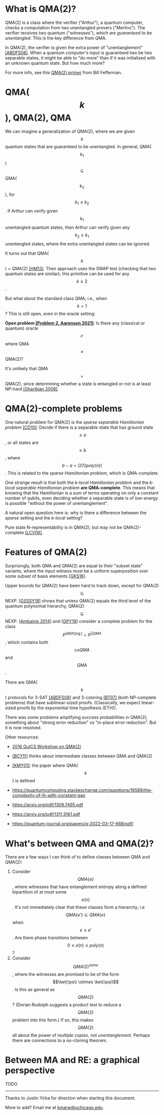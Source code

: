 # What is QMA(2)?

QMA(2) is a class where the verifier ("Arthur"), a quantum computer, checks a computation from two unentangled provers ("Merlins"). The verifier receives two quantum  ("witnesses"), *which are guaranteed to be unentangled*. This is the key difference from QMA.


In QMA(2), the verifier is given the extra power of "unentanglement" [[ABDFS08]](https://arxiv.org/pdf/0804.0802.pdf). When a quantum computer's input is guaranteed two be two separable states, it might be able to "do more" than if it was initialized with an unknown quantum state. But how much more?

For more info, see this [QMA(2) primer](http://www.billfefferman.com/wp-content/uploads/2016/11/bill-qma2Tutorial.pdf) from Bill Fefferman.

# QMA($$k$$), QMA(2), QMA

We can imagine a generalization of QMA(2), where we are given $$k$$ quantum states that are guaranteed to be unentangled. In general, QMA($$k_1$$) $$\subseteq$$ QMA($$k_2$$), for $$k_1 \le k_2$$. If Arthur can verify given $$k_1$$ unentangled quantum states, then Arthur can verify given any $$k_2 \ge k_1$$ unentengled states, where the extra unentangled states can be ignored.

It turns out that QMA($$k$$) = QMA(2) [[HM13]](https://arxiv.org/pdf/1001.0017.pdf). Their approach uses the SWAP test (checking that two quantum states are similar); this primitive can be used for any $$k \ge 2$$.

But what about the standard class QMA; i.e., when $$k=1$$? This is still open, even in the oracle setting:

**Open problem [[Problem 2, Aaronson 2021]](https://arxiv.org/pdf/2109.06917.pdf)**: Is there any (classical or quantum) oracle $$\mathcal{O}$$ where QMA $$\ne$$ QMA(2)?

It's unlikely that QMA $$=$$ QMA(2), since determining whether a state is entangled or not is at least NP-hard [[Gharibian 2008]](https://arxiv.org/pdf/0810.4507.pdf).
# QMA(2)-complete problems

One natural problem for QMA(2) is the *sparse separable Hamiltonian problem* [[CD10]](https://arxiv.org/pdf/1111.5247.pdf): Decide if there is a separable state that has ground state $$\le a$$, or all states are $$\ge b$$, where $$b-a = \Omega(1/poly(n))$$. This is related to the *sparse Hamiltonian problem*, which is QMA-complete.

One strange result is that both the *k-local Hamiltonian problem* and the *k-local separable Hamiltonian problem* **are QMA-complete**. This means that knowing that the Hamiltonian is a sum of terms operating on only a constant number of qubits, even deciding whether a separable state is of low-energy is possible "without the power of unentanglement".

A natural open question here is: why is there a difference between the *sparse* setting and the *k-local* setting?

Pure state N-representability is in QMA(2), but may not be QMA(2)-complete [[LCV06]](https://arxiv.org/pdf/quant-ph/0609125.pdf).

# Features of QMA(2)

Surprisingly, both QMA and QMA(2) are equal to their "subset state" variants, where the input witness must be a uniform superposition over some subset of basis elements [[GKS16]](https://arxiv.org/pdf/1410.2882.pdf).

Upper bounds for QMA(2) have been hard to track down, except for QMA(2) $$\subseteq$$ NEXP. [[GSSSY18]](https://arxiv.org/pdf/1805.11139.pdf) shows that unless QMA(2) equals the third level of the quantum polynomial hierarchy, QMA(2) $$\subsetneq$$ NEXP. [[Ambainis 2014]](https://ieeexplore.ieee.org/abstract/document/6875473) and
[[GPY19]](https://arxiv.org/pdf/1909.05981.pdf) consider a complete problem for the class $$P^{QMA[\log]} = P^{||QMA}$$, which contains both $$coQMA$$ and $$QMA$$.

There are QMA($$k$$) protocols for 3-SAT [[ABDFS08]](https://arxiv.org/pdf/0804.0802.pdf) and 3-coloring [[BT07]](https://arxiv.org/pdf/0709.0738.pdf) (both NP-complete problems) that have sublinear-sized proofs. (Classically, we expect linear-sized proofs by the exponential time hypothesis (ETH)).

There was some problems amplifying success probabilities in QMA(2); something about "strong error reduction" vs "in-place error reduction". But it is now resolved.

Other resources:

- [2016 QuICS Workshop on QMA(2)](http://qma2016.quics.umd.edu/agenda)
- [[BCY11]](https://dl.acm.org/doi/pdf/10.1145/1993636.1993683) thinks about intermediate classes between QMA and QMA(2)
- [[KMY01]](https://arxiv.org/pdf/quant-ph/0110006.pdf):  the paper where QMA($$k$$) is defined


- https://quantumcomputing.stackexchange.com/questions/16589/the-complexity-of-lh-with-constant-gap
- https://arxiv.org/pdf/1309.7495.pdf
- https://arxiv.org/pdf/1311.3161.pdf
- https://quantum-journal.org/papers/q-2022-03-17-668/pdf/


# What's between QMA and QMA(2)?

There are a few ways I can think of to define classes between QMA and QMA(2):
1. Consider $$QMA\{e\}$$, where witnesses that have entanglement entropy along a defined bipartition of at most some $$e(n)$$. It's not immediately clear that these classes form a hierarchy; i.e $$QMA\{e'\} \subseteq QMA\{e\}$$ when $$e \le e'$$. Are there phase transitions between $$0 \le e(n) \le poly(n)$$?
2. Consider $$QMA(2)^{same}$$, where the witnesses are promised to be of the form $$\ket{\psi} \otimes \ket{\psi}$$. Is this as general as $$QMA(2)$$? (Dorian Rudolph suggests a product test to reduce a $$QMA(2)$$ problem into this form.) If so, this makes $$QMA(2)$$ all about the power of *multiple copies*, not *unentanglement*. Perhaps there are connections to a no-cloning theorem.


# Between MA and RE: a graphical perspective

TODO



---

Thanks to Justin Yirka for direction when starting this document.

More to add? Email me at [kmarw@uchicago.edu](mailto:kmarw@uchicago.edu).
